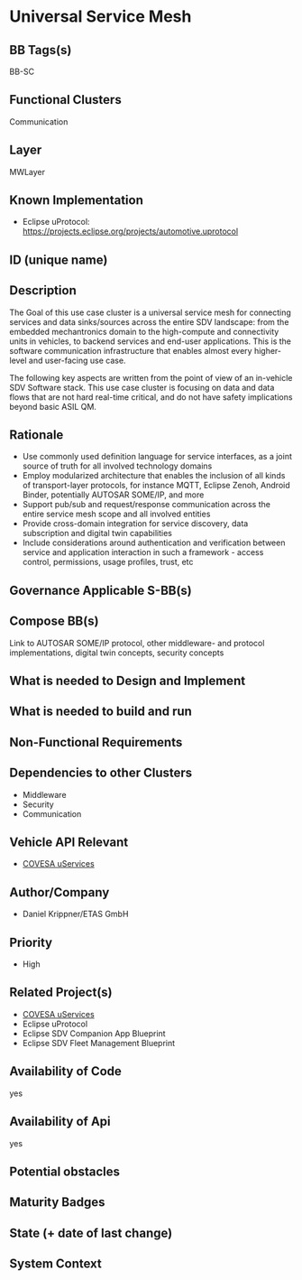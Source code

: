 
# Universal Service Mesh

## BB Tags(s)

BB-SC

## Functional Clusters

Communication

## Layer

MWLayer

## Known Implementation

- Eclipse uProtocol: <https://projects.eclipse.org/projects/automotive.uprotocol>

## ID (unique name)

## Description

The Goal of this use case cluster is a universal service mesh for connecting services and data sinks/sources across the entire SDV landscape: from the embedded mechantronics domain to the high-compute and connectivity units in vehicles, to backend services and end-user applications. This is the software communication infrastructure that enables almost every higher-level and user-facing use case.

The following key aspects are written from the point of view of an in-vehicle SDV Software stack. This use case cluster is focusing on data and data flows that are not hard real-time critical, and do not have safety implications beyond basic ASIL QM.

## Rationale

- Use commonly used definition language for service interfaces, as a joint source of truth for all involved technology domains
- Employ modularized architecture that enables the inclusion of all kinds of transport-layer protocols, for instance MQTT, Eclipse Zenoh, Android Binder, potentially AUTOSAR SOME/IP, and more
- Support pub/sub and request/response communication across the entire service mesh scope and all involved entities
- Provide cross-domain integration for service discovery, data subscription and digital twin capabilities
- Include considerations around authentication and verification between service and application interaction in such a framework - access control, permissions, usage profiles, trust, etc

## Governance Applicable S-BB(s)

## Compose BB(s)

Link to AUTOSAR SOME/IP protocol, other middleware- and protocol implementations, digital twin concepts, security concepts

## What is needed to Design and Implement

## What is needed to build and run

## Non-Functional Requirements

## Dependencies to other Clusters

- Middleware
- Security
- Communication

## Vehicle API Relevant

- [COVESA uServices](https://github.com/COVESA/uservices)

## Author/Company

- Daniel Krippner/ETAS GmbH

## Priority

- High

## Related Project(s)

- [COVESA uServices](https://github.com/COVESA/uservices)
- Eclipse uProtocol
- Eclipse SDV Companion App Blueprint
- Eclipse SDV Fleet Management Blueprint

## Availability of Code

yes

## Availability of Api

yes

## Potential obstacles

## Maturity Badges
<!-- taken over from Eclipse SDV Process 
See Definition of Badges and their Flavors 
https://gitlab.eclipse.org/eclipse-wg/sdv-wg/sdv-technical-alignment/sdv-technical-topics/sdv-process/sdv-process-definition/-/wikis/Definition%20of%20Badges%20and%20their%20Flavors 


| 			| Documentation | Requirements | Coding Guidelines | Testing | Release Process |
| --------- |:-------------:|:------------:|:-----------------:|:-------:|:---------------:|
| Gold		| Badgelevel    | Badgelevel   | Badgelevel		   | Badgelevel	 | Badgelevel  |
| Silver	| Badgelevel    | Badgelevel   | Badgelevel	  	   | Badgelevel	 | Badgelevel  |
| Bronze	| Badgelevel   	| Badgelevel   | Badgelevel	       | Badgelevel	 | Badgelevel  |
| No		| Badgelevel   	| Badgelevel   | Badgelevel	       | Badgelevel	 | Badgelevel  |
| NotDefined| Badgelevel   	| Badgelevel   | Badgelevel	       | Badgelevel	 | Badgelevel  |

Options:
NotDefined/No/Bronze/Silver/Gold

Example:
| 			| Documentation | Requirements | Coding Guidelines | Testing | Release Process |
| --------- |:-------------:|:------------:|:-----------------:|:-------:|:---------------:|
| Level		| [Gold](urlToDoc)| No 		   | Notdefined		   | Bronze	 | [Silver](urlToDoc) |


-->

## State (+ date of last change)

<!-- 
- Incubating (no code yet)
- Implementation started
- First public release available
- Used in production by 1 OEM
- Used in production by >1 OEM
- Abandoned
 -->

## System Context

<!-- 
OS and runtime/framework requirements

eg.

- AGL
- QNX
- ROS-based
- container runtime
- web assembly
- web service
 -->